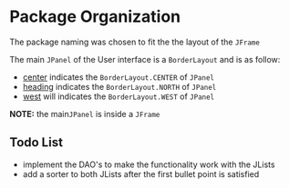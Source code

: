 # Package Organization

The package naming was chosen to fit the the layout of the `JFrame`

The main `JPanel` of the User interface is a `BorderLayout` and is as follow:

- [center](center/) indicates the `BorderLayout.CENTER` of `JPanel`
- [heading](heading/) indicates the `BorderLayout.NORTH` of `JPanel`
- [west](west/) will indicates the `BorderLayout.WEST` of `JPanel`


**NOTE:** the main`JPanel` is inside a `JFrame` 

## Todo List
- implement the DAO's to make the functionality work with the JLists
- add a sorter to both JLists after the first bullet point is satisfied